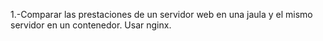 
1.-Comparar las prestaciones de un servidor web en una jaula y el mismo servidor en un contenedor. Usar nginx.

